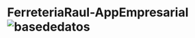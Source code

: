 # FerreteriaRaul-AppEmpresarial![basededatos](https://user-images.githubusercontent.com/59516876/161629106-642fc63e-6c91-4680-883d-6ec409314870.PNG)
